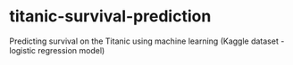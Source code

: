 # titanic-survival-prediction
Predicting survival on the Titanic using machine learning (Kaggle dataset - logistic regression model)
